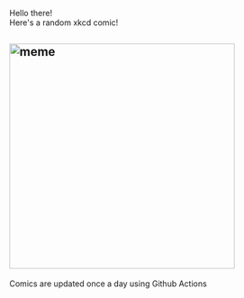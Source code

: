 Hello there! <br>Here's a random xkcd comic!<br>
## <img src="https://imgs.xkcd.com/comics/hydrothermal_vents.png" alt="meme" width="400"/><br>
Comics are updated once a day using Github Actions